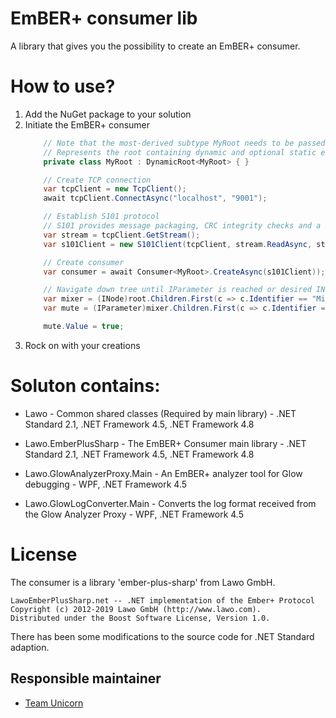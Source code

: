 # EmBER+ consumer lib
A library that gives you the possibility to create an EmBER+ consumer.

# How to use?
1. Add the NuGet package to your solution
2. Initiate the EmBER+ consumer
    ```csharp
        // Note that the most-derived subtype MyRoot needs to be passed to the generic base class.
        // Represents the root containing dynamic and optional static elements in the object tree accessible through Consumer<TRoot>.Root
        private class MyRoot : DynamicRoot<MyRoot> { }

        // Create TCP connection
        var tcpClient = new TcpClient();
        await tcpClient.ConnectAsync("localhost", "9001");

        // Establish S101 protocol
        // S101 provides message packaging, CRC integrity checks and a keep-alive mechanism.
        var stream = tcpClient.GetStream();
        var s101Client = new S101Client(tcpClient, stream.ReadAsync, stream.WriteAsync);

        // Create consumer
        var consumer = await Consumer<MyRoot>.CreateAsync(s101Client));

        // Navigate down tree until IParameter is reached or desired INode
        var mixer = (INode)root.Children.First(c => c.Identifier == "MixerEmberIdentifier");
        var mute = (IParameter)mixer.Children.First(c => c.Identifier == "Mute");

        mute.Value = true;

    ```
3. Rock on with your creations

# Soluton contains:
- Lawo - Common shared classes (Required by main library) - .NET Standard 2.1, .NET Framework 4.5, .NET Framework 4.8
- Lawo.EmberPlusSharp - The EmBER+ Consumer main library - .NET Standard 2.1, .NET Framework 4.5, .NET Framework 4.8

- Lawo.GlowAnalyzerProxy.Main - An EmBER+ analyzer tool for Glow debugging - WPF, .NET Framework 4.5
- Lawo.GlowLogConverter.Main - Converts the log format received from the Glow Analyzer Proxy - WPF, .NET Framework 4.5


License
=======
The consumer is a library 'ember-plus-sharp' from Lawo GmbH.
```
LawoEmberPlusSharp.net -- .NET implementation of the Ember+ Protocol
Copyright (c) 2012-2019 Lawo GmbH (http://www.lawo.com).
Distributed under the Boost Software License, Version 1.0.
```
There has been some modifications to the source code for .NET Standard adaption.

## Responsible maintainer
- [Team Unicorn](mailto:teamunicorn@sr.se)
